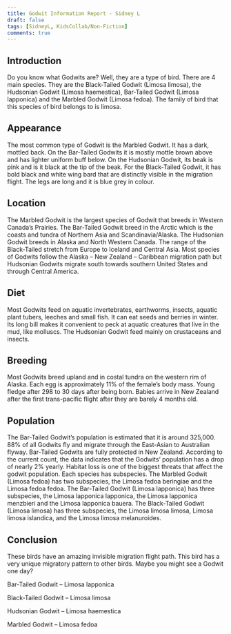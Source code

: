 ```yaml
---
title: Godwit Information Report - Sidney L
draft: false
tags: [SidneyL, KidsCollab/Non-Fiction]
comments: true
---
```


## Introduction

Do you know what Godwits are? Well, they are a type of bird. There are 4 main species. They are the Black-Tailed Godwit (Limosa limosa), the Hudsonian Godwit (Limosa haemestica), Bar-Tailed Godwit (Limosa lapponica) and the Marbled Godwit (Limosa fedoa). The family of bird that this species of bird belongs to is limosa.

## Appearance

The most common type of Godwit is the Marbled Godwit. It has a dark, mottled back. On the Bar-Tailed Godwits it is mostly mottle brown above and has lighter uniform buff below. On the Hudsonian Godwit, its beak is pink and is it black at the tip of the beak. For the Black-Tailed Godwit, it has bold black and white wing bard that are distinctly visible in the migration flight. The legs are long and it is blue grey in colour.

## Location

The Marbled Godwit is the largest species of Godwit that breeds in Western Canada’s Prairies. The Bar-Tailed Godwit breed in the Arctic which is the coasts and tundra of Northern Asia and Scandinavia/Alaska. The Hudsonian Godwit breeds in Alaska and North Western Canada. The range of the Black-Tailed stretch from Europe to Iceland and Central Asia. Most species of Godwits follow the Alaska – New Zealand – Caribbean migration path but Hudsonian Godwits migrate south towards southern United States and through Central America.

## Diet

Most Godwits feed on aquatic invertebrates, earthworms, insects, aquatic plant tubers, leeches and small fish. It can eat seeds and berries in winter. Its long bill makes it convenient to peck at aquatic creatures that live in the mud, like molluscs. The Hudsonian Godwit feed mainly on crustaceans and insects.

## Breeding

Most Godwits breed upland and in costal tundra on the western rim of Alaska. Each egg is approximately 11% of the female’s body mass. Young fledge after 298 to 30 days after being born. Babies arrive in New Zealand after the first trans-pacific flight after they are barely 4 months old.

## Population

The Bar-Tailed Godwit’s population is estimated that it is around 325,000. 88% of all Godwits fly and migrate through the East-Asian to Australian flyway. Bar-Tailed Godwits are fully protected in New Zealand. According to the current count, the data indicates that the Godwits’ population has a drop of nearly 2% yearly. Habitat loss is one of the biggest threats that affect the godwit population. Each species has subspecies. The Marbled Godwit (Limosa fedoa) has two subspecies, the Limosa fedoa beringiae and the Limosa fedoa fedoa. The Bar-Tailed Godwit (Limosa lapponica) has three subspecies, the Limosa lapponica lapponica, the Limosa lapponica menzbieri and the Limosa lapponica bauera. The Black-Tailed Godwit (Limosa limosa) has three subspecies, the Limosa limosa limosa, Limosa limosa islandica, and the Limosa limosa melanuroides.

## Conclusion

These birds have an amazing invisible migration flight path. This bird has a very unique migratory pattern to other birds. Maybe you might see a Godwit one day?

Bar-Tailed Godwit – Limosa lapponica

Black-Tailed Godwit – Limosa limosa

Hudsonian Godwit – Limosa haemestica

Marbled Godwit – Limosa fedoa
